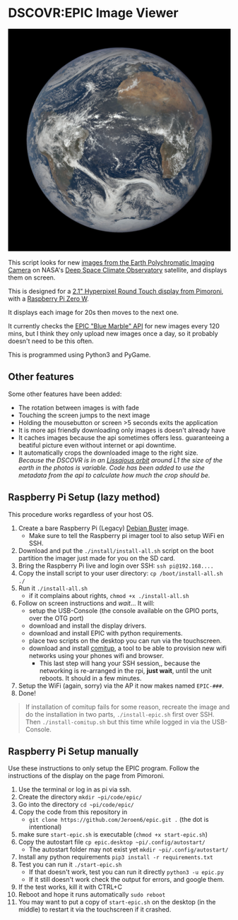 
# DSCOVR:EPIC Image Viewer

![EPIC](./doc/img/epic_1b_20230219134053.jpg)

This script looks for new [images from the Earth Polychromatic Imaging Camera](https://epic.gsfc.nasa.gov/) on NASA's [Deep Space Climate Observatory](https://www.nesdis.noaa.gov/current-satellite-missions/currently-flying/dscovr-deep-space-climate-observatory) satellite, and displays them on screen.

This is designed for a [2.1" Hyperpixel Round Touch display from Pimoroni](https://shop.pimoroni.com/products/hyperpixel-round), with a [Raspberry Pi Zero W](https://www.raspberrypi.com/products/raspberry-pi-zero-w/).

It displays each image for 20s then moves to the next one.

It currently checks the [EPIC "Blue Marble" API](https://epic.gsfc.nasa.gov/about/api) for new images every 120 mins, but I think they only upload new images once a day, so it probably doesn't need to be this often.

This is programmed using Python3 and PyGame.

## Other features
Some other features have been added:

- The rotation between images is with fade
- Touching the screen jumps to the next image
- Holding the mousebutton or screen >5 seconds exits the application
- It is more api friendly downloading only images is doesn't already have
- It caches images because the api sometimes offers less. guaranteeing a beatiful picture even without internet or api downtime.
- It automatically crops the downloaded image to the right size.  
*Because the DSCOVR is in an [Lissajous orbit](https://en.wikipedia.org/wiki/Lissajous_orbit) around L1 the size of the earth in the photos is variable. Code has been added to use the metadata from the api to calculate how much the crop should be.*

## Raspberry Pi Setup (lazy method)
This procedure works regardless of your host OS.

1. Create a bare Raspberry Pi (Legacy) [Debian Buster][1] image.
	- Make sure to tell the Raspberry pi imager tool to also setup WiFi en SSH.
1. Download and put the `./install/install-all.sh` script on the boot partition the imager just made for you on the SD card.
1. Bring the Raspberry Pi live and login over SSH: `ssh pi@192.168....`
1. Copy the install script to your user directory: `cp /boot/install-all.sh ./`
1. Run it `./install-all.sh`
	- if it complains about rights, `chmod +x ./install-all.sh`
1. Follow on screen instructions and *wait*... It will:
	- setup the USB-Console (the console available on the GPIO ports, over the OTG port)
	- download and install the display drivers.
	- download and install EPIC with python requirements.
	- place two scripts on the desktop you can run via the touchscreen.
	- download and install [comitup][2], a tool to be able to provision new wifi 
	networks using your phones wifi and browser.
		- This last step will hang your SSH session,, because the networking is re-arranged in the rpi, **just wait**, until the unit reboots. It should in a few minutes.
1. Setup the WiFi (again, sorry) via the AP it now makes named `EPIC-###`.
1. Done!

> If installation of comitup fails for some reason, recreate the image and do the installation in two parts, `./install-epic.sh` first over SSH. Then `./install-comitup.sh` but this time while logged in via the USB-Console.
	

## Raspberry Pi Setup manually
Use these instructions to only setup the EPIC program. Follow the instructions of the display on the page from Pimoroni.

1. Use the terminal or log in as pi via ssh.
1. Create the directory `mkdir ~pi/code/epic/`
1. Go into the directory `cd ~pi/code/epic/`
1. Copy the code from this repository in
	* `git clone https://github.com/Jeroen6/epic.git .` (the dot is intentional)
1. make sure `start-epic.sh` is executable (`chmod +x start-epic.sh`)
1. Copy the autostart file `cp epic.desktop ~pi/.config/autostart/`  
	* The autostart folder may not exist yet `mkdir ~pi/.config/autostart/`
1. Install any python requirements `pip3 install -r requirements.txt`
1. Test you can run it `./start-epic.sh`
	* If that doesn't work, test you can run it directly `python3 -u epic.py`
	* If it still doesn't work check the output for errors, and google them.
1. If the test works, kill it with CTRL+C
1. Reboot and hope it runs automatically `sudo reboot`
1. You may want to put a copy of `start-epic.sh` on the desktop (in the middle) to restart it via the touchscreen if it crashed.


[1]:https://downloads.raspberrypi.org/raspios_oldstable_armhf/images/
[2]:https://github.com/davesteele/comitup